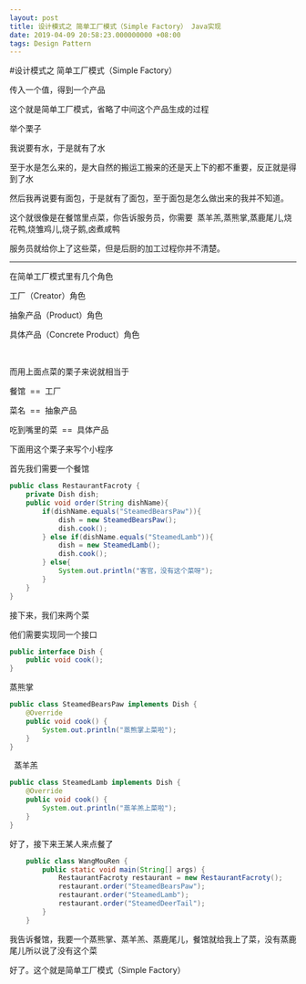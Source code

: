 ```yaml
---
layout: post
title: 设计模式之 简单工厂模式（Simple Factory） Java实现
date: 2019-04-09 20:58:23.000000000 +08:00
tags: Design Pattern
---
```


#设计模式之 简单工厂模式（Simple Factory）

传入一个值，得到一个产品

这个就是简单工厂模式，省略了中间这个产品生成的过程

举个栗子

我说要有水，于是就有了水

至于水是怎么来的，是大自然的搬运工搬来的还是天上下的都不重要，反正就是得到了水

然后我再说要有面包，于是就有了面包，至于面包是怎么做出来的我并不知道。

这个就很像是在餐馆里点菜，你告诉服务员，你需要  蒸羊羔,蒸熊掌,蒸鹿尾儿,烧花鸭,烧雏鸡儿,烧子鹅,卤煮咸鸭

服务员就给你上了这些菜，但是后厨的加工过程你并不清楚。

---

在简单工厂模式里有几个角色

工厂（Creator）角色

抽象产品（Product）角色

具体产品（Concrete Product）角色&nbsp;&nbsp;

&nbsp;&nbsp;

而用上面点菜的栗子来说就相当于 

餐馆  ==  工厂

菜名  ==  抽象产品

吃到嘴里的菜  ==  具体产品



下面用这个栗子来写个小程序

首先我们需要一个餐馆

```java
public class RestaurantFacroty {
	private Dish dish;
	public void order(String dishName){
		if(dishName.equals("SteamedBearsPaw")){
			dish = new SteamedBearsPaw();
			dish.cook();
		} else if(dishName.equals("SteamedLamb")){
			dish = new SteamedLamb();
			dish.cook();
		} else{
			System.out.println("客官，没有这个菜呀");
		}
	}
}
```


接下来，我们来两个菜

他们需要实现同一个接口

```java
public interface Dish {
	public void cook();
}
```
  蒸熊掌

```java
public class SteamedBearsPaw implements Dish {
	@Override
	public void cook() {
		System.out.println("蒸熊掌上菜啦");
	}
}
```


  蒸羊羔

```java
public class SteamedLamb implements Dish {
	@Override
	public void cook() {
		System.out.println("蒸羊羔上菜啦");
	}
}
```



好了，接下来王某人来点餐了

```java
	public class WangMouRen {
		public static void main(String[] args) {
			RestaurantFacroty restaurant = new RestaurantFacroty();
			restaurant.order("SteamedBearsPaw");
			restaurant.order("SteamedLamb");
			restaurant.order("SteamedDeerTail");
		}
	}
```
我告诉餐馆，我要一个蒸熊掌、蒸羊羔、蒸鹿尾儿，餐馆就给我上了菜，没有蒸鹿尾儿所以说了没有这个菜

好了。这个就是简单工厂模式（Simple Factory）